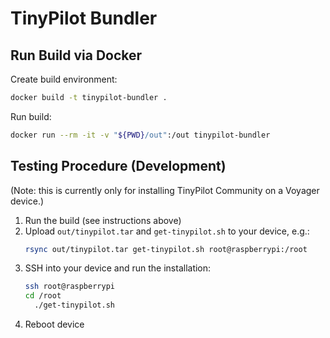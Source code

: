 # TinyPilot Bundler

## Run Build via Docker

Create build environment:

```bash
docker build -t tinypilot-bundler .
```

Run build:

```bash
docker run --rm -it -v "${PWD}/out":/out tinypilot-bundler
```

## Testing Procedure (Development)

(Note: this is currently only for installing TinyPilot Community on a Voyager device.)

1. Run the build (see instructions above)
2. Upload `out/tinypilot.tar` and `get-tinypilot.sh` to your device, e.g.:
	 ```bash
	 rsync out/tinypilot.tar get-tinypilot.sh root@raspberrypi:/root
	 ```
3. SSH into your device and run the installation:
   ```bash
   ssh root@raspberrypi
   cd /root
	 ./get-tinypilot.sh
	 ```
4. Reboot device
